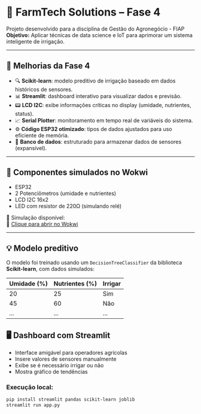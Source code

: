 # 🌱 FarmTech Solutions – Fase 4

Projeto desenvolvido para a disciplina de Gestão do Agronegócio - FIAP  
**Objetivo:** Aplicar técnicas de data science e IoT para aprimorar um sistema inteligente de irrigação.

---

## 🔧 Melhorias da Fase 4

- 🔍 **Scikit-learn**: modelo preditivo de irrigação baseado em dados históricos de sensores.
- 📊 **Streamlit**: dashboard interativo para visualizar dados e previsão.
- 📟 **LCD I2C**: exibe informações críticas no display (umidade, nutrientes, status).
- 📈 **Serial Plotter**: monitoramento em tempo real de variáveis do sistema.
- ⚙️ **Código ESP32 otimizado**: tipos de dados ajustados para uso eficiente de memória.
- 💾 **Banco de dados**: estruturado para armazenar dados de sensores (expansível).

---

## 📌 Componentes simulados no Wokwi

- ESP32
- 2 Potenciômetros (umidade e nutrientes)
- LCD I2C 16x2
- LED com resistor de 220Ω (simulando relé)

🧪 Simulação disponível:  
🔗 [Clique para abrir no Wokwi](https://wokwi.com/projects/434250200665990145)

---

## 💡 Modelo preditivo

O modelo foi treinado usando um `DecisionTreeClassifier` da biblioteca **Scikit-learn**, com dados simulados:

| Umidade (%) | Nutrientes (%) | Irrigar |
|-------------|----------------|---------|
| 20          | 25             | Sim     |
| 45          | 60             | Não     |
| ...         | ...            | ...     |

## 🖥️ Dashboard com Streamlit

- Interface amigável para operadores agrícolas
- Insere valores de sensores manualmente
- Exibe se é necessário irrigar ou não
- Mostra gráfico de tendências

### Execução local:
```bash
pip install streamlit pandas scikit-learn joblib
streamlit run app.py

